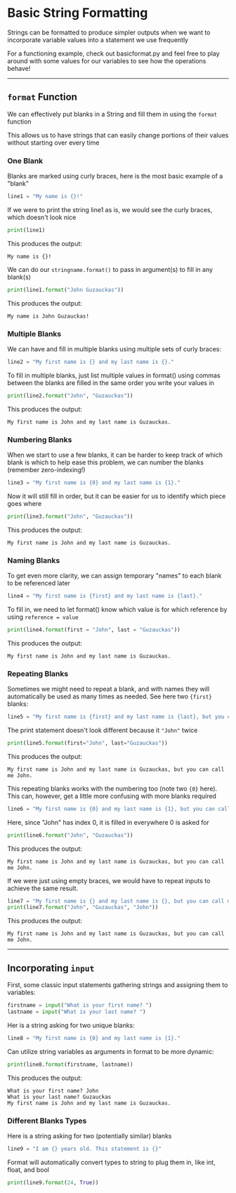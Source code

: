 # Basic String Formatting

Strings can be formatted to produce simpler outputs when we want to incorporate variable values into a statement we use frequently

For a functioning example, check out basicformat.py and feel free to play around with some values for our variables to see how the operations behave!

---

## `format` Function

We can effectively put blanks in a String and fill them in using the `format` function

This allows us to have strings that can easily change portions of their values without starting over every time

### One Blank

Blanks are marked using curly braces, here is the most basic example of a "blank"

```python
line1 = "My name is {}!"
```

If we were to print the string line1 as is, we would see the curly braces, which doesn't look nice

```python
print(line1)
```

This produces the output:

```
My name is {}!
```

We can do our `stringname.format()` to pass in argument(s) to fill in any blank(s)

```python
print(line1.format("John Guzauckas"))
```

This produces the output:

```
My name is John Guzauckas!
```

### Multiple Blanks

We can have and fill in multiple blanks using multiple sets of curly braces:

```python
line2 = "My first name is {} and my last name is {}."
```

To fill in multiple blanks, just list multiple values in format() using commas between the blanks are filled in the same order you write your values in

```python
print(line2.format("John", "Guzauckas"))
```

This produces the output:

```
My first name is John and my last name is Guzauckas.
```

### Numbering Blanks

When we start to use a few blanks, it can be harder to keep track of which blank is which to help ease this problem, we can number the blanks (remember zero-indexing!)

```python
line3 = "My first name is {0} and my last name is {1}."
```

Now it will still fill in order, but it can be easier for us to identify which piece goes where

```python
print(line3.format("John", "Guzauckas"))
```

This produces the output:

```
My first name is John and my last name is Guzauckas.
```

### Naming Blanks

To get even more clarity, we can assign temporary "names" to each blank to be referenced later

```python
line4 = "My first name is {first} and my last name is {last}."
```

To fill in, we need to let format() know which value is for which reference by using `reference = value`

```python
print(line4.format(first = "John", last = "Guzauckas"))
```

This produces the output:

```
My first name is John and my last name is Guzauckas.
```

### Repeating Blanks

Sometimes we might need to repeat a blank, and with names they will automatically be used as many times as needed. See here two `{first}` blanks:

```python
line5 = "My first name is {first} and my last name is {last}, but you can call me {first}."
```

The print statement doesn't look different because it `"John"` twice

```python
print(line5.format(first="John", last="Guzauckas"))
```

This produces the output:

```
My first name is John and my last name is Guzauckas, but you can call me John.
```

This repeating blanks works with the numbering too (note two `{0}` here). This can, however, get a little more confusing with more blanks required

```python
line6 = "My first name is {0} and my last name is {1}, but you can call me {0}."
```

Here, since "John" has index 0, it is filled in everywhere 0 is asked for

```python
print(line6.format("John", "Guzauckas"))
```

This produces the output:

```
My first name is John and my last name is Guzauckas, but you can call me John.
```

If we were just using empty braces, we would have to repeat inputs to achieve the same result.

```python
line7 = "My first name is {} and my last name is {}, but you can call me {}."
print(line7.format("John", "Guzauckas", "John"))
```

This produces the output:

```
My first name is John and my last name is Guzauckas, but you can call me John.
```

---

## Incorporating `input`

First, some classic input statements gathering strings and assigning them to variables:

```python
firstname = input("What is your first name? ")
lastname = input("What is your last name? ")
```

Her is a string asking for two unique blanks:

```python
line8 = "My first name is {0} and my last name is {1}."
```

Can utilize string variables as arguments in format to be more dynamic:

```python
print(line8.format(firstname, lastname))
```

This produces the output:

```
What is your first name? John
What is your last name? Guzauckas
My first name is John and my last name is Guzauckas.
```

### Different Blanks Types

Here is a string asking for two (potentially similar) blanks

```python
line9 = "I am {} years old. This statement is {}"
```

Format will automatically convert types to string to plug them in, like int, float, and bool

```python
print(line9.format(24, True))
```
